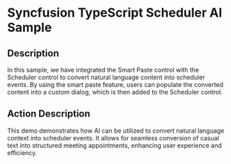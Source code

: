 # Syncfusion TypeScript Scheduler AI Sample

## Description

In this sample, we have integrated the Smart Paste control with the Scheduler control to convert natural language content into scheduler events. By using the smart paste feature, users can populate the converted content into a custom dialog, which is then added to the Scheduler control.

## Action Description

This demo demonstrates how AI can be utilized to convert natural language context into scheduler events. It allows for seamless conversion of casual text into structured meeting appointments, enhancing user experience and efficiency.
